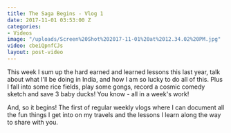 ```yaml
---
title: The Saga Begins - Vlog 1
date: 2017-11-01 03:53:00 Z
categories:
- Videos
image: "/uploads/Screen%20Shot%202017-11-01%20at%2012.34.02%20PM.jpg"
video: cbeiQpnfCJs
layout: post-video
---
```


This week I sum up the hard earned and learned lessons this last year, talk about what I'll be doing in India, and how I am so lucky to do all of this. Plus I fall into some rice fields, play some gongs, record a cosmic comedy sketch and save 3 baby ducks! You know - all in a week's work! 

And, so it begins! The first of regular weekly vlogs where I can document all the fun things I get into on my travels and the lessons I learn along the way to share with you. 
